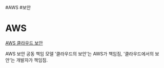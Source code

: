 #AWS #보안
# AWS

[AWS 클라우드 보안](https://aws.amazon.com/ko/compliance/shared-responsibility-model/)

AWS 보안 공동 책임 모델
 '클라우드의 보안'는 AWS가 책임짐, '클라우드에서의 보안'는 개발자가 책임짐.

 